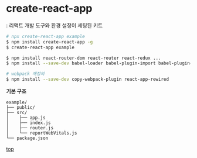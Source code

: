 # create-react-app
: 리액트 개발 도구와 환경 설정이 세팅된 키트  


```bash
# npx create-react-app example
$ npm install create-react-app -g
$ create-react-app example

$ npm install react-router-dom react-router react-redux ...
$ npm install --save-dev babel-loader babel-plugin-import babel-plugin-module-resolver ...  

# webpack 재정의
$ npm install --save-dev copy-webpack-plugin react-app-rewired
```

**기본 구조**  
```
example/
├── public/
├── src/
│    ├── app.js
│    ├── index.js
│    ├── router.js
│    └── reportWebVitals.js
└── package.json
```



[top](#)
